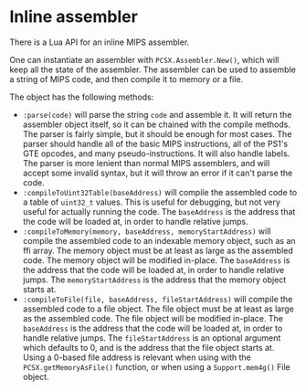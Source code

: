 # Inline assembler

There is a Lua API for an inline MIPS assembler.

One can instantiate an assembler with `PCSX.Assembler.New()`, which will keep all the state of the assembler. The assembler can be used to assemble a string of MIPS code, and then compile it to memory or a file.

The object has the following methods:
- `:parse(code)` will parse the string `code` and assemble it. It will return the assembler object itself, so it can be chained with the compile methods. The parser is fairly simple, but it should be enough for most cases. The parser should handle all of the basic MIPS instructions, all of the PS1's GTE opcodes, and many pseudo-instructions. It will also handle labels. The parser is more lenient than normal MIPS assemblers, and will accept some invalid syntax, but it will throw an error if it can't parse the code.
- `:compileToUint32Table(baseAddress)` will compile the assembled code to a table of `uint32_t` values. This is useful for debugging, but not very useful for actually running the code. The `baseAddress` is the address that the code will be loaded at, in order to handle relative jumps.
- `:compileToMemory(memory, baseAddress, memoryStartAddress)` will compile the assembled code to an indexable memory object, such as an ffi array. The memory object must be at least as large as the assembled code. The memory object will be modified in-place. The `baseAddress` is the address that the code will be loaded at, in order to handle relative jumps. The `memoryStartAddress` is the address that the memory object starts at.
- `:compileToFile(file, baseAddress, fileStartAddress)` will compile the assembled code to a file object. The file object must be at least as large as the assembled code. The file object will be modified in-place. The `baseAddress` is the address that the code will be loaded at, in order to handle relative jumps. The `fileStartAddress` is an optional argument which defaults to 0, and is the address that the file object starts at. Using a 0-based file address is relevant when using with the `PCSX.getMemoryAsFile()` function, or when using a `Support.mem4g()` File object.
